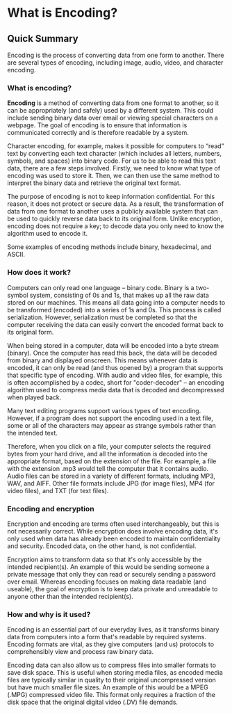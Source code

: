 # What is Encoding?

## Quick Summary
Encoding is the process of converting data from one form to another. There are several types of encoding, including image, audio, video, and character encoding.

### What is encoding?
**Encoding** is a method of converting data from one format to another, so it can be appropriately (and safely) used by a different system. This could include sending binary data over email or viewing special characters on a webpage. The goal of encoding is to ensure that information is communicated correctly and is therefore readable by a system.

Character encoding, for example, makes it possible for computers to “read” text by converting each text character (which includes all letters, numbers, symbols, and spaces) into binary code. For us to be able to read this text data, there are a few steps involved. Firstly, we need to know what type of encoding was used to store it. Then, we can then use the same method to interpret the binary data and retrieve the original text format. 

The purpose of encoding is not to keep information confidential. For this reason, it does not protect or secure data. As a result, the transformation of data from one format to another uses a publicly available system that can be used to quickly reverse data back to its original form. Unlike encryption, encoding does not require a key; to decode data you only need to know the algorithm used to encode it.

Some examples of encoding methods include binary, hexadecimal, and ASCII.

### How does it work?
Computers can only read one language – binary code. Binary is a two-symbol system, consisting of 0s and 1s, that makes up all the raw data stored on our machines. This means all data going into a computer needs to be transformed (encoded) into a series of 1s and 0s. This process is called serialization. However, serialization must be completed so that the computer receiving the data can easily convert the encoded format back to its original form.

When being stored in a computer, data will be encoded into a byte stream (binary). Once the computer has read this back, the data will be decoded from binary and displayed onscreen. This means whenever data is encoded, it can only be read (and thus opened by) a program that supports that specific type of encoding. With audio and video files, for example, this is often accomplished by a codec, short for "coder-decoder" – an encoding algorithm used to compress media data that is decoded and decompressed when played back. 

Many text editing programs support various types of text encoding. However, if a program does not support the encoding used in a text file, some or all of the characters may appear as strange symbols rather than the intended text.

Therefore, when you click on a file, your computer selects the required bytes from your hard drive, and all the information is decoded into the appropriate format, based on the extension of the file. For example, a file with the extension .mp3 would tell the computer that it contains audio. Audio files can be stored in a variety of different formats, including MP3, WAV, and AIFF. Other file formats include JPG (for image files), MP4 (for video files), and TXT (for text files).

### Encoding and encryption
Encryption and encoding are terms often used interchangeably, but this is not necessarily correct. While encryption does involve encoding data, it's only used when data has already been encoded to maintain confidentiality and security. Encoded data, on the other hand, is not confidential.

Encryption aims to transform data so that it's only accessible by the intended recipient(s). An example of this would be sending someone a private message that only they can read or securely sending a password over email. Whereas encoding focuses on making data readable (and useable), the goal of encryption is to keep data private and unreadable to anyone other than the intended recipient(s).

### How and why is it used?
Encoding is an essential part of our everyday lives, as it transforms binary data from computers into a form that's readable by required systems. Encoding formats are vital, as they give computers (and us) protocols to comprehensibly view and process raw binary data.

Encoding data can also allow us to compress files into smaller formats to save disk space. This is useful when storing media files, as encoded media files are typically similar in quality to their original uncompressed version but have much smaller file sizes. An example of this would be a MPEG (.MPG) compressed video file. This format only requires a fraction of the disk space that the original digital video (.DV) file demands.